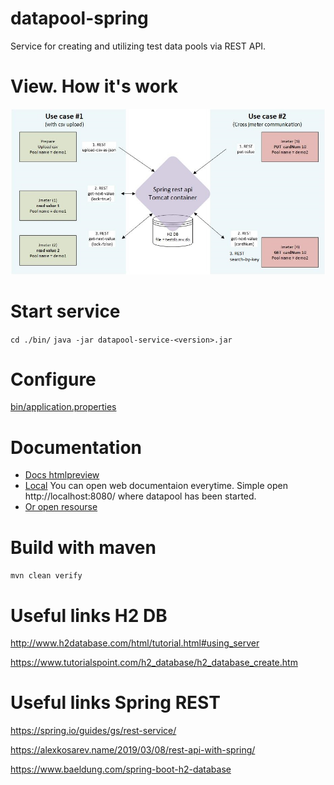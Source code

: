# datapool-spring
Service for creating and utilizing test data pools via REST API.

# View. How it's work

![](src/main/resources/static/schema.jpg)


# Start service

`cd ./bin/`
`java -jar datapool-service-<version>.jar`


# Configure

[bin/application.properties](bin/application.properties)

# Documentation

- [Docs htmlpreview](https://htmlpreview.github.io/?https://github.com/Roman-Kislyy/datapool-spring/blob/master/src/main/resources/static/index.html)
- [Local](http://localhost:8080/) You can open web documentaion everytime. Simple open http://localhost:8080/ where datapool has been started.
- [Or open resourse](src/main/resources/static/index.html)

# Build with maven

`mvn clean verify`

# Useful links H2 DB

http://www.h2database.com/html/tutorial.html#using_server

https://www.tutorialspoint.com/h2_database/h2_database_create.htm

# Useful links Spring REST

https://spring.io/guides/gs/rest-service/

https://alexkosarev.name/2019/03/08/rest-api-with-spring/

https://www.baeldung.com/spring-boot-h2-database